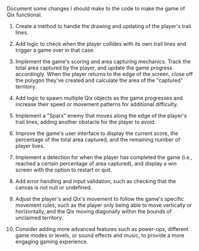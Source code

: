 Document some changes I should make to the code to make the game of Qix functional.

1. Create a method to handle the drawing and updating of the player's trail lines.

2. Add logic to check when the player collides with its own trail lines and trigger a game over in that case.

3. Implement the game's scoring and area capturing mechanics. Track the total area captured by the player, and update the game progress accordingly. When the player returns to the edge of the screen, close off the polygon they've created and calculate the area of the "captured" territory.

4. Add logic to spawn multiple Qix objects as the game progresses and increase their speed or movement patterns for additional difficulty.

5. Implement a "Sparx" enemy that moves along the edge of the player's trail lines, adding another obstacle for the player to avoid.

6. Improve the game's user interface to display the current score, the percentage of the total area captured, and the remaining number of player lives.

7. Implement a detection for when the player has completed the game (i.e., reached a certain percentage of area captured), and display a win screen with the option to restart or quit.

8. Add error handling and input validation, such as checking that the canvas is not null or undefined.

9. Adjust the player's and Qix's movement to follow the game's specific movement rules, such as the player only being able to move vertically or horizontally, and the Qix moving diagonally within the bounds of unclaimed territory.

10. Consider adding more advanced features such as power-ups, different game modes or levels, or sound effects and music, to provide a more engaging gaming experience.